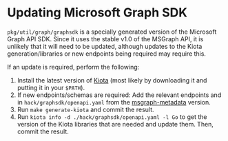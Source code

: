 # Updating Microsoft Graph SDK

`pkg/util/graph/graphsdk` is a specially generated version of the Microsoft Graph API SDK. Since it uses the stable v1.0 of the MSGraph API, it is unlikely that it will need to be updated, although updates to the Kiota generation/libraries or new endpoints being required may require this.

If an update is required, perform the following:

1. Install the latest version of [Kiota](https://github.com/microsoft/kiota) (most likely by downloading it and putting it in your `$PATH`).
1. If new endpoints/schemas are required: Add the relevant endpoints and in `hack/graphsdk/openapi.yaml` from the [msgraph-metadata](https://github.com/microsoftgraph/msgraph-metadata/blob/master/openapi/v1.0/openapi.yaml) version.
1. Run `make generate-kiota` and commit the result.
1. Run `kiota info -d ./hack/graphsdk/openapi.yaml -l Go` to get the version of the Kiota libraries that are needed and update them. Then, commit the result.
